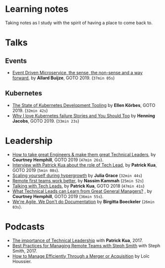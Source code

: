# Learning notes

Taking notes as I study with the spirit of having a place to come back to.

# Talks

## Events

- [Event Driven Microservice, the sense, the non-sense and a way forward](./talks/events/event-driven-microservices-the-sense-the-non-sense.md), by **Allard Buijze**, GOTO 2019. (`37min 05s`)

## Kubernetes

- [The State of Kubernetes Development Tooling](./talks/kubernetes/state-of-kubernetes-development-tooling.md) by **Ellen Körbes**, GOTO 2019. (`32min 42s`)
- [Why I love Kubernetes failure Stories and You Should Too](./talks/kubernetes/why-i-love-kubernetes-failure-stories.md) by **Henning Jacobs**, GOTO 2019. (`33min 23s`)

# Leadership

- [How to take great Engineers & make them great Technical Leaders](./talks/leadership/how-to-take-great-engineers-and-make-them-great-tech-lead.md), by **Courtney Hemphill**, GOTO 2019 (`47min 26s`).
- [Interview with Patrick Kua about the role of Tech Lead](./talks/leadership/interview-with-patrick-kua.md), by **Patrick Kua**, GOTO 2019 (`5min 08s`).
- [Scaling yourself during hypergrowth](./talks/leadership/scaling-yourself-during-hypergrowth.md) by **Julia Grace** (`32min 44s`)
- [Remote first teams work better](./talks/leadership/remote-first-work-better.md), by **Nassim Kammah** (`25min 52s`)
- [Talking with Tech Leads](./talks/leadership/talking-with-tech-leads.md), by **Patrick Kua**, GOTO 2018 (`47min 41s`)
- [What Technical Leads can Learn from Great General Managers?](./talks/leadership/what-tech-leads-can-learn-from-general-managers.md) , by **Courtney Hemphill**, GOTO 2019 (`36min 55s`).
- [We're Agile, We Don't do Documentation](./talks/leadership/we-are-agile-we-dont-do-documentation.md) by **Birgitta Boeckeler** (`26min 03s`).

# Podcasts

- [The importance of Technical Leadership](./podcasts/the-importance-of-technical-leadership.md) with **Patrick Kua**, 2017.
- [Best Practices for Managing Remote Teams with Steph Smith](./podcasts/best-practices-for-managing.md) with Steph Smith, 2017.
- [How to Manage Efficiently Through a Merger or Acquisition](./podcasts/how-to-manage-efficiently-through-a-merger.md) by Loïc Houssier.

